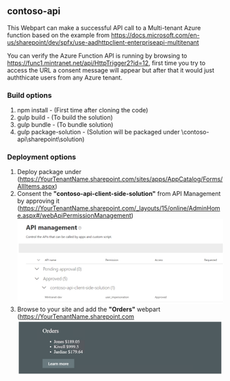 ## contoso-api

This Webpart can make a successful API call to a Multi-tenant Azure function based on the example from https://docs.microsoft.com/en-us/sharepoint/dev/spfx/use-aadhttpclient-enterpriseapi-multitenant

You can verify the Azure Function API is running by browsing to https://func1.mintranet.net/api/HttpTrigger2?id=12, first time you try to access the URL a consent message will appear but after that it would just auththicate users from any Azure tenant.

### Build options

1. npm install - (First time after cloning the code)  
2. gulp build - (To build the solution)  
3. gulp bundle - (To bundle solution)  
4. gulp package-solution - (Solution will be packaged under \contoso-api\sharepoint\solution)  


### Deployment options
1. Deploy package under (https://YourTenantName.sharepoint.com/sites/apps/AppCatalog/Forms/AllItems.aspx)  
2. Consent the **"contoso-api-client-side-solution"** from API Management by approving it (https://YourTenantName.sharepoint.com/_layouts/15/online/AdminHome.aspx#/webApiPermissionManagement) ![alt text](https://github.com/ozie02/Learning/blob/master/Webpart/imgs/apiConcent.png?raw=true)  
3. Browse to your site and add the **"Orders"** webpart (https://YourTenantName.sharepoint.com 
![alt text](https://github.com/ozie02/Learning/blob/master/Webpart/imgs/ordersWebpart.png?raw=true)  
